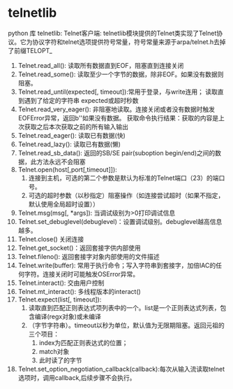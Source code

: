 # telnetlib



python 库 telnetlib: Telnet客户端:
telnetlib模块提供的Telnet类实现了Telnet协议。它为协议字符和telnet选项提供符号常量，符号常量来源于arpa/telnet.h去掉了前缀TELOPT_
1. Telnet.read_all(): 读取所有数据直到EOF，阻塞直到连接关闭
2. Telnet.read_some(): 读取至少一个字节的数据，除非EOF。如果没有数据则阻塞。
3. Telnet.read_until(expected[, timeout]):常用于登录，与write连用； 读取直到遇到了给定的字符串    expected或超时秒数
4. Telnet.read_very_eager(): 非阻塞地读取。连接关闭或者没有数据时触发EOFError异常，返回b''如果没有数据。 获取命令执行结果：获取的内容是上次获取之后本次获取之前的所有输入输出
5. Telnet.read_eager(): 读取已有数据(快)
6. Telnet.read_lazy(): 读取已有数据(懒)
7. Telnet.read_sb_data(): 返回的SB/SE pair(suboption begin/end)之间的数据，此方法永远不会阻塞
8. Telnet.open(host[,port[,timeout]]): 
   1. 连接到主机，可选的第二个参数是默认为标准的Telnet端口（23）的端口号。
   2. 可选的超时参数（以秒指定）阻塞操作（如连接尝试超时（如果不指定，默认使用全局超时设置））
9.  Telnet.msg(msg[, *args]): 当调试级别为>0打印调试信息
10. Telnet.set_debuglevel(debuglevel)：设置调试级别。debuglevel越高信息越多。
11. Telnet.close() 关闭连接
12. Telnet.get_socket()：返回套接字供内部使用
13. Telnet.fileno(): 返回套接字对象内部使用的文件描述
14. Telnet.write(buffer): 常用于执行命令；写入字符串到套接字，加倍IAC的任何字符。连接关闭时可能触发OSError异常。
15. Telnet.interact(): 交由用户控制
16. Telnet.mt_interact(): 多线程版本的interact()
17. Telnet.expect(list[, timeout]): 
    1.  读取直到匹配正则表达式项列表中的一个。list是一个正则表达式列表，包含编译(regx对象)或未编译
    2.  （字节字符串）。timeout以秒为单位，默认值为无限期阻塞。返回元祖的三个项目：
        1. index为匹配正则表达式的位置；
        2. match对象
        3. 此时读了的字节
18. Telnet.set_option_negotiation_callback(callback):每次从输入流读取telnet选项时，调用callback,后续步骤不会执行。

